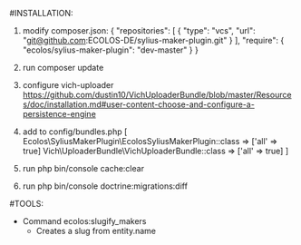#INSTALLATION:

1. modify composer.json:
            {
                "repositories": [
                    {
                        "type": "vcs",
                        "url":  "git@github.com:ECOLOS-DE/sylius-maker-plugin.git"
                    }
                ],
                "require": {
                    "ecolos/sylius-maker-plugin": "dev-master"
                }
            }


2. run composer update

3. configure vich-uploader
       https://github.com/dustin10/VichUploaderBundle/blob/master/Resources/doc/installation.md#user-content-choose-and-configure-a-persistence-engine

4. add to config/bundles.php
        [
            Ecolos\SyliusMakerPlugin\EcolosSyliusMakerPlugin::class => ['all' => true]
            Vich\UploaderBundle\VichUploaderBundle::class => ['all' => true]
        ]

5. run php bin/console cache:clear

6. run php bin/console doctrine:migrations:diff

#TOOLS:

- Command ecolos:slugify_makers
    - Creates a slug from entity.name



